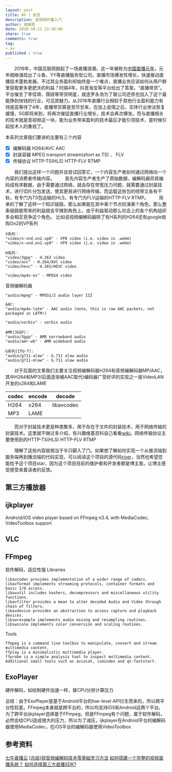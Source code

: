```yaml
---
layout: post
title: AV | 前言
description: 音视频开篇入门
author: 电解质
date: 2020-10-11 22:50:00
share: true
comments: true
tag: 
- av
published : true
---
```

&emsp;&emsp;2016年，中国互联网掀起了一场直播浪潮，这一年被称为[中国直播元年](https://baike.baidu.com/item/%E4%B8%AD%E5%9B%BD%E7%BD%91%E7%BB%9C%E7%9B%B4%E6%92%AD%E5%85%83%E5%B9%B4)，元年相继涌现出了斗鱼、YY等直播服务型公司，直播市场爆发性增长，快速推动直播技术蓬勃发展。不过其业务盈利却始终是一个难点，直播业务应该如何从用户群里获取更多更肥沃的利益？时隔4年，抖音淘宝等平台给出了答案，“直播带货”。平台催生了李佳琦、薇娅等带货明星，就连罗永浩为了替公司还债也加入了这个最能挣到快钱的行业，可见其魅力。从2016年直播行业相较于其他行业盈利能力有待提高等待了4年，直播带货算是苦尽甘来，在加上疫情之后，实体行业惨淡恢复缓慢，5G即将来到，将再次催促直播行业增长，技术会再次爆发。而与直播相关的技术就是音视频这一块，能为业务带来盈利的技术最后才能引领技术，是时候引起技术人的重视了。

本系列文章我们要讲的主要有三个内容
- [x] 编解码器 H264/AVC AAC
- [x] 封装容器 MPEG transport stream(short as TS) 、 FLV
- [x] 传输协议 HTTP-TS(HLS)  HTTP-FLV  RTMP

&emsp;&emsp;我们提出这样一个问题并且尝试回答它，一个内容生产者如何通过网络向一个内容的消费者传输内容。
&emsp;&emsp;首先内容生产者生产了原始数据，编解码器将其编码成有序数据，由于需要通过网络，就会存在带宽压力问题，就需要通过封装技术，进行切片分包发送，使其更易进行网络传输，而运载这些包的纽带又各有千秋，有专门为TS包运输的HLS，有专门为FLV运输的HTTP-FLV RTMP。
&emsp;&emsp;简单的了解了这样一个知识链路，那么如果能在其中某个节点扮演某个角色，那么整条链路能带来的利益就会平摊到角色上。由于利益驱动那么社会上的各个机构组织多会相互竞争这个角色。
比如说视频编解码器除了有H系列的H264还有google收购On2的VP系列
```
V系列：
"video/x-vnd.on2.vp8" - VP8 video (i.e. video in .webm)
"video/x-vnd.on2.vp9" - VP9 video (i.e. video in .webm)

H系列：
"video/3gpp" - H.263 video
"video/avc" - H.264/AVC video
"video/hevc" - H.265/HEVC video

"video/mp4v-es" - MPEG4 video

```
音频编解码器
```
"audio/mpeg" - MPEG1/2 audio layer III

AAC:
"audio/mp4a-latm" - AAC audio (note, this is raw AAC packets, not packaged in LATM!)

"audio/vorbis" - vorbis audio

AMR(3GGP)：
"audio/3gpp" - AMR narrowband audio
"audio/amr-wb" - AMR wideband audio

G系列(ITU-T):
"audio/g711-alaw" - G.711 alaw audio
"audio/g711-mlaw" - G.711 ulaw audio
```
&emsp;&emsp;对于后面的文章我们主要关注视频编解码器H264和音频编解码器MP/AAC，其中H264和MP3(后面逐渐被AAC取代)编码器广受好评的实现之一是VideoLAN 开发的x264和LAME

codec | encode|decode
---|---|---
H264 | x264 |libavcodec
MP3 | LAME|


&emsp;&emsp;而对于封装技术更是种类繁多，用于存在于文件的封装技术，用于网络传输的封装技术。这里就不做过多介绍，有兴趣维基百科自己看看[wiki](https://en.wikipedia.org/wiki/Comparison_of_video_container_formats)。网络传输协议主要使用到的HTTP-TS(HLS)  HTTP-FLV  RTMP

&emsp;&emsp;理解了这些内容就相当于半只脚入了门。如果想了解如何实现一个从推流端到服务端再到播流端的代码实现，可以阅读这个项目的源代码[river](https://github.com/electrolyteJ/river)，当然也希望您能给予这个项目star，因为这个项目目前的维护者和开发者都是博主我，让博主感受感受来着读者的反馈。


## 第三方播放器

ijkplayer
-
Android/iOS video player based on FFmpeg n3.4, with MediaCodec, VideoToolbox support

VLC
-

FFmpeg
-
软件解码，适应性强
Libraries
```
libavcodec provides implementation of a wider range of codecs.
libavformat implements streaming protocols, container formats and basic I/O access.
libavutil includes hashers, decompressors and miscellaneous utility functions.
libavfilter provides a mean to alter decoded Audio and Video through chain of filters.
libavdevice provides an abstraction to access capture and playback devices.
libswresample implements audio mixing and resampling routines.
libswscale implements color conversion and scaling routines.
```

Tools

```
ffmpeg is a command line toolbox to manipulate, convert and stream multimedia content.
ffplay is a minimalistic multimedia player.
ffprobe is a simple analysis tool to inspect multimedia content.
Additional small tools such as aviocat, ismindex and qt-faststart.
```

ExoPlayer
-
硬件解码，如绘制硬件加速一样，替CPU分担计算压力

总结：由于ExoPlayer是基于Android平台的low-level API衍生而来的，所以跨平台性较差。FFmpeg本身就是跨平台的，所以均支持iOS和Android这两个平台。为了跨平台ijkplayer选择基于FFmpeg，但是FFmpeg有个问题，属于软件解码，必然会给CPU造成很大的压力，所以为了减压，ijkplayer在Android平台的编解码器使用MediaCodec，在iOS平台的编解码器使用VideoToolbox

## 参考资料
[七牛直播云](https://developer.qiniu.com/pili/sdk/3719/PLDroidMediaStreaming-function-using)
[[总结]视音频编解码技术零基础学习方法](https://blog.csdn.net/leixiaohua1020/article/details/18893769)
[如何搭建一个完整的视频直播系统？](https://www.zhihu.com/question/42162310)
[如何选择第三方直播SDK?](http://www.fly63.com/article/detial/3823)